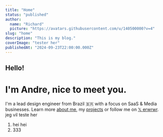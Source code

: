 ```yaml
---
title: "Home"
status: "published"
author:
  name: "Richard"
  picture: "https://avatars.githubusercontent.com/u/140500000?v=4"
slug: "home"
description: "This is my blog."
coverImage: "tester her"
publishedAt: "2024-09-23T22:00:00.000Z"
---
```


## Hello!

# I'm Andre, nice to meet you.

I'm a lead design engineer from Brazil 🇧🇷 with a focus on SaaS & Media businesses. Learn more [about me](/about), my [projects](/projects) or follow me on [𝕏 erwrwr](https://twitter.com/AndreVitorio). jeg vil teste her

1. hei hei
2. 333